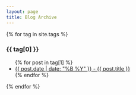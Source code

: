```yaml
---
layout: page
title: Blog Archive
---
```


{% for tag in site.tags %}
  <h3>{{ tag[0] }}</h3>
  <ul>
    {% for post in tag[1] %}
      <li>
           <a href="{{ site.baseurl }}martin-henz/{{ post.url }}">{{ post.date | date: "%B %Y" }} - {{ post.title }}</a>
      </li>
    {% endfor %}
  </ul>
{% endfor %}
